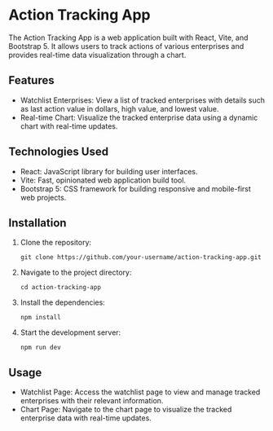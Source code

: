 # Action Tracking App

The Action Tracking App is a web application built with React, Vite, and Bootstrap 5. It allows users to track actions of various enterprises and provides real-time data visualization through a chart.

## Features

- Watchlist Enterprises: View a list of tracked enterprises with details such as last action value in dollars, high value, and lowest value.
- Real-time Chart: Visualize the tracked enterprise data using a dynamic chart with real-time updates.

## Technologies Used

- React: JavaScript library for building user interfaces.
- Vite: Fast, opinionated web application build tool.
- Bootstrap 5: CSS framework for building responsive and mobile-first web projects.

## Installation

1. Clone the repository:

   ```shell
   git clone https://github.com/your-username/action-tracking-app.git
   ```

2. Navigate to the project directory:

   ```shell
   cd action-tracking-app
   ```

3. Install the dependencies:

   ```shell
   npm install
   ```

4. Start the development server:

   ```shell
   npm run dev
   ```

## Usage

- Watchlist Page: Access the watchlist page to view and manage tracked enterprises with their relevant information.
- Chart Page: Navigate to the chart page to visualize the tracked enterprise data with real-time updates.
